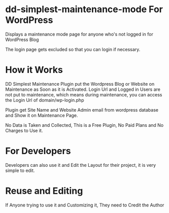 # dd-simplest-maintenance-mode For WordPress
Displays a maintenance mode page for anyone who's not logged in for WordPress Blog

The login page gets excluded so that you can login if necessary.


# How it Works
DD Simplest Maintenance Plugin put the Wordpress Blog or Website on Maintenance as Soon as it is Activated.
Login Url and Logged in Users are not put to maintenance, which means during maintenance, you can access
the Login Url of domain/wp-login.php

Plugin get Site Name and Website Admin email from wordpress database and Show it on Maintenance Page.

No Data is Taken and Collected, This is a Free Plugin, No Paid Plans and No Charges to Use it.


# For Developers

Developers can also use it and Edit the Layout for their project, it is very simple to edit.

# Reuse and Editing

If Anyone trying to use it and Customizing it, They need to Credit the Author
